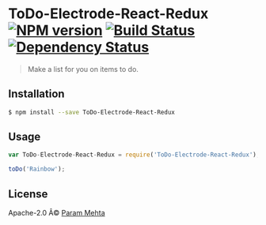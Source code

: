 # ToDo-Electrode-React-Redux [![NPM version][npm-image]][npm-url] [![Build Status][travis-image]][travis-url] [![Dependency Status][daviddm-image]][daviddm-url]
> Make a list for you on items to do.

## Installation

```sh
$ npm install --save ToDo-Electrode-React-Redux
```

## Usage

```js
var ToDo-Electrode-React-Redux = require('ToDo-Electrode-React-Redux');

toDo('Rainbow');
```
## License

Apache-2.0 Â© [Param Mehta](www.param-mehta.com)


[npm-image]: https://badge.fury.io/js/ToDo-Electrode-React-Redux.svg
[npm-url]: https://npmjs.org/package/ToDo-Electrode-React-Redux
[travis-image]: https://travis-ci.org/parammehta/ToDo-Electrode-React-Redux.svg?branch=master
[travis-url]: https://travis-ci.org/parammehta/ToDo-Electrode-React-Redux
[daviddm-image]: https://david-dm.org/parammehta/ToDo-Electrode-React-Redux.svg?theme=shields.io
[daviddm-url]: https://david-dm.org/parammehta/ToDo-Electrode-React-Redux
